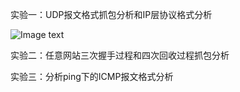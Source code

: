 实验一：UDP报文格式抓包分析和IP层协议格式分析

![Image text](https://raw.githubusercontent.com/sjtu-course/homework/main/Rebecca%20Wang/hw2/wireshark/photo/QQ%E5%9B%BE%E7%89%8720201028202615.png)

实验二：任意网站三次握手过程和四次回收过程抓包分析

实验三：分析ping下的ICMP报文格式分析

